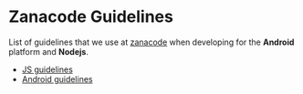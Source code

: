 # Zanacode Guidelines

List of guidelines that we use at [zanacode](http://zanacode.com) when developing for the __Android__ platform and  __Nodejs__. 

* [JS guidelines](js_project_and_code_guidelines.md)
* [Android guidelines](android_project_and_code_guidelines.md)
